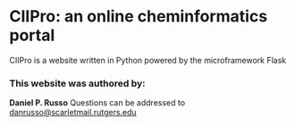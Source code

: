 # __CIIPro:__ an online cheminformatics portal

CIIPro is a website written in Python powered by the microframework Flask

### This website was authored by:

__Daniel P. Russo__
Questions can be addressed to danrusso@scarletmail.rutgers.edu 
